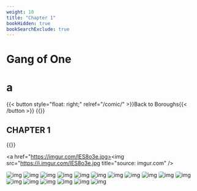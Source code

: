 ```yaml
---
weight: 10
title: "Chapter 1"
bookHidden: true
bookSearchExclude: true
---
```

<style>
img {
	margin: 0rem 0;
	border-inline-start: o solid var(--gray-200);
	border-radius: .25rem;
}
</style>

<div id="headerbox">
  <h1 class="title">Gang of One</h1>
  <h1 class="emoji"id="whirlybat">a</h1>
</div>
<div style="clear: both;"></div>

<!--<h5 span class="tag gray"> COMIC </h5>
<h6 span class="sitetag">Story</h6>-->
{{< button style="float: right;" relref="/comic/" >}}Back to Boroughs{{< /button >}}
{{<hint panel>}}
<h2 span class="tag gray"> CHAPTER 1 </h2>
{{</hint>}}

<a href="https://imgur.com/lES8o3e.jpg><img src="https://i.imgur.com/lES8o3e.jpg title="source: imgur.com" /></a>


![img](https://images.millmint.net/images/comics/drafts/1.jpg)
![img](https://images.millmint.net/images/comics/drafts/2.jpg)
![img](https://images.millmint.net/images/comics/drafts/3.jpg)
![img](https://images.millmint.net/images/comics/drafts/4.jpg)
![img](https://images.millmint.net/images/comics/drafts/5.jpg)
![img](https://images.millmint.net/images/comics/drafts/6.jpg)
![img](https://images.millmint.net/images/comics/drafts/7.jpg)
![img](https://images.millmint.net/images/comics/drafts/8.jpg)
![img](https://images.millmint.net/images/comics/drafts/9.jpg)
![img](https://images.millmint.net/images/comics/drafts/10.jpg)
![img](https://images.millmint.net/images/comics/drafts/11.jpg)
![img](https://images.millmint.net/images/comics/drafts/12.jpg)
![img](https://images.millmint.net/images/comics/drafts/13.jpg)
![img](https://images.millmint.net/images/comics/drafts/14.jpg)
![img](https://images.millmint.net/images/comics/drafts/15.jpg)
![img](https://images.millmint.net/images/comics/drafts/16.jpg)
![img](https://images.millmint.net/images/comics/drafts/17.jpg)
